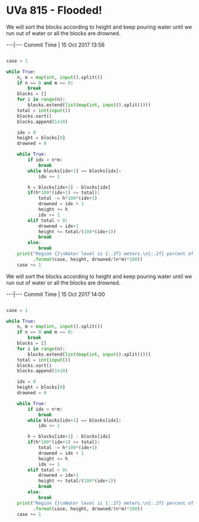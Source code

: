 # UVa 815 - Flooded!



We will sort the blocks according to height and keep pouring water until we run out of water or all the blocks
are drowned.



---|---
Commit Time | 15 Oct 2017 13:56

```py

case = 1

while True:
    n, m = map(int, input().split())
    if n == 0 and m == 0:
        break
    blocks = []
    for i in range(n):
        blocks.extend(list(map(int, input().split())))
    total = int(input())
    blocks.sort()
    blocks.append(1e10)

    idx = 0
    height = blocks[0]
    drowned = 0

    while True:
        if idx > n*m:
            break
        while blocks[idx+1] == blocks[idx]:
            idx += 1

        h = blocks[idx+1] - blocks[idx]
        if(h*100*(idx+1) <= total):
            total -= h*100*(idx+1)
            drowned = idx + 1
            height += h
            idx += 1
        elif total > 0:
            drowned = idx+1
            height += total/(100*(idx+1))
            break
        else:
            break
    print("Region {}\nWater level is {:.2f} meters.\n{:.2f} percent of the region is under water.\n"
          .format(case, height, drowned/(n*m)*100))
    case += 1

```


We will sort the blocks according to height and keep pouring water until we run out of water or all the blocks
are drowned.



---|---
Commit Time | 15 Oct 2017 14:00

```py

case = 1

while True:
    n, m = map(int, input().split())
    if n == 0 and m == 0:
        break
    blocks = []
    for i in range(n):
        blocks.extend(list(map(int, input().split())))
    total = int(input())
    blocks.sort()
    blocks.append(1e10)

    idx = 0
    height = blocks[0]
    drowned = 0

    while True:
        if idx > n*m:
            break
        while blocks[idx+1] == blocks[idx]:
            idx += 1

        h = blocks[idx+1] - blocks[idx]
        if(h*100*(idx+1) <= total):
            total -= h*100*(idx+1)
            drowned = idx + 1
            height += h
            idx += 1
        elif total > 0:
            drowned = idx+1
            height += total/(100*(idx+1))
            break
        else:
            break
    print("Region {}\nWater level is {:.2f} meters.\n{:.2f} percent of the region is under water.\n"
          .format(case, height, drowned/(n*m)*100))
    case += 1

```
